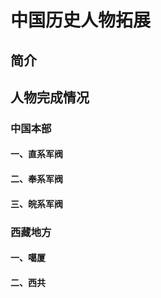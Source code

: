 # 中国历史人物拓展
## 简介
## 人物完成情况
### 中国本部
#### 一、直系军阀
#### 二、奉系军阀
#### 三、皖系军阀
### 西藏地方
#### 一、噶厦
#### 二、西共
